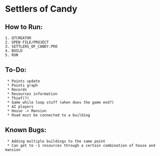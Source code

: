 # Settlers of Candy


## How to Run:
    1. QTCREATOR 
    2. OPEN FILE/PROJECT 
    3. SETTLERS_OF_CANDY.PRO
    4. BUILD
    5. RUN 
    
## To-Do:
     * Points update 
     * Points graph 
     * Records 
     * Resources information 
     * Thief(?) 
     * Game while loop stuff (when does the game end?) 
     * AI players
     * House -> Mansion
     * Road must be connected to a building
     
## Known Bugs:
     * Adding multiple buildings to the same point
     * Can get to -1 resources through a certain combination of house and mansion
